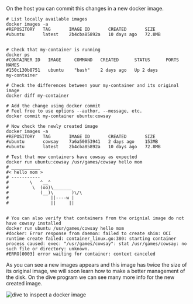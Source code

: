 On the host you can commit this changes in a new docker image.

```shell
# List locally available images
docker images -a
#REPOSITORY   TAG       IMAGE ID       CREATED       SIZE
#ubuntu       latest    2b4cba85892a   10 days ago   72.8MB


# Check that my-container is running
docker ps
#CONTAINER ID   IMAGE     COMMAND   CREATED      STATUS      PORTS     NAMES
#150c130b8751   ubuntu    "bash"    2 days ago   Up 2 days             my-container

# Check the differences between your my-container and its original image
docker diff my-container

# Add the change using docker commit
# Feel free to use options --author, --message, etc. 
docker commit my-container ubuntu:cowsay

# Now check the newly created image
docker images -a
#REPOSITORY   TAG       IMAGE ID       CREATED       SIZE
#ubuntu       cowsay    7a6a50053941   2 days ago    153MB
#ubuntu       latest    2b4cba85892a   10 days ago   72.8MB

# Test that new containers have cowsay as expected
docker run ubuntu:cowsay /usr/games/cowsay hello mom
# ___________
#< hello mom >
# -----------
#        \   ^__^
#         \  (oo)\_______
#            (__)\       )\/\
#                ||----w |
#                ||     ||


# You can also verify that containers from the orignial image do not have cowsay installed
docker run ubuntu /usr/games/cowsay hello mom
#docker: Error response from daemon: failed to create shim: OCI runtime create failed: container_linux.go:380: starting container process caused: exec: "/usr/games/cowsay": stat /usr/games/cowsay: no such file or directory: unknown.
#ERRO[0003] error waiting for container: context canceled
```

As you can see a new images appears and this image has twice the size of its original image, we
will soon learn how to make a better management of the disk. On the dive program we can see
many more info for the new created image.

![dive to inspect a docker image](./img/03-01-cowsay_image.png "dive ubuntu:cowsay")

